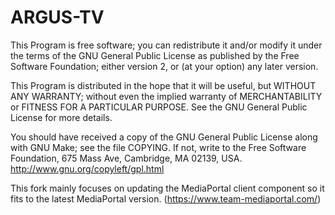 ARGUS-TV
========

  This Program is free software; you can redistribute it and/or modify
  it under the terms of the GNU General Public License as published by
  the Free Software Foundation; either version 2, or (at your option)
  any later version.

  This Program is distributed in the hope that it will be useful,
  but WITHOUT ANY WARRANTY; without even the implied warranty of
  MERCHANTABILITY or FITNESS FOR A PARTICULAR PURPOSE. See the
  GNU General Public License for more details.

  You should have received a copy of the GNU General Public License
  along with GNU Make; see the file COPYING.  If not, write to
  the Free Software Foundation, 675 Mass Ave, Cambridge, MA 02139, USA.
  http://www.gnu.org/copyleft/gpl.html


This fork mainly focuses on updating the MediaPortal client component so it fits to the latest MediaPortal version. (https://www.team-mediaportal.com/)